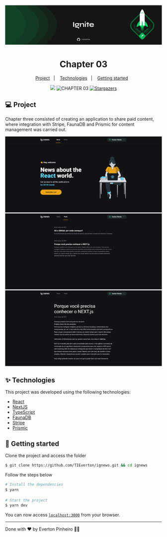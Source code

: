 <h1 align="center">
  <img alt="ignite" title="ignite" src=".github/background-git.png" />
</h1>
<h1 align="center">
  Chapter 03
</h1>
<p align="center">
  <a href="#-project">Project</a>&nbsp;&nbsp;&nbsp;|&nbsp;&nbsp;&nbsp;
  <a href="#-technologies">Technologies</a>&nbsp;&nbsp;&nbsp;|&nbsp;&nbsp;&nbsp;
  <a href="#-getting-started">Getting started</a>&nbsp;&nbsp;&nbsp;
</p>

<p align="center">
  <a href="https://www.linkedin.com/in/evertonpinheiroti/"><img src="https://img.shields.io/badge/linkedin-0077B5.svg?style=for-the-badge&logo=linkedin&logoColor=white"></a>
  </a>
  <img src="https://img.shields.io/static/v1?label=CHAPTER&style=for-the-badge&message=03&color=8257E5&labelColor=000000" alt="CHAPTER 03" />
  <a href="https://github.com/TIEverton/ignews/stargazers">
    <img alt="Stargazers" src="https://img.shields.io/github/stars/TIEverton/ignews?color=8257E5&logo=github&style=for-the-badge">
  </a>
</p>

## 💻 Project

Chapter three consisted of creating an application to share paid content, where integration with Stripe, FaunaDB and Prismic for content management was carried out.

<img width="600" src=".github/tela1.png" alt="Screenshot" /><img width="600" src=".github/tela2.png" alt="Screenshot" /><img width="600" src=".github/tela3.png" alt="Screenshot" />

## ✨ Technologies

This project was developed using the following technologies:

- [React](https://reactjs.org)
- [NextJS](https://nextjs.org/)
- [TypeScript](https://www.typescriptlang.org/)
- [FaunaDB](https://fauna.com/)
- [Stripe](https://stripe.com/)
- [Prismic](https://prismic.io/)

## 🚀 Getting started

Clone the project and access the folder

```bash
$ git clone https://github.com/TIEverton/ignews.git && cd ignews
```

Follow the steps below

```bash
# Install the dependencies
$ yarn

# Start the project
$ yarn dev
```
You can now access [`localhost:3000`](http://localhost:3000) from your browser.

---

Done with ♥ by Everton Pinheiro 👋🏻 

